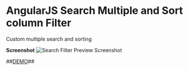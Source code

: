 # AngularJS Search Multiple and Sort column Filter
Custom multiple search and sorting

**Screenshot**
![Search Filter Preview Screenshot](https://raw.githubusercontent.com/chinmay235/AngularJS-SearchMultiple-Sort-column-Filter-Example/dc30e55204a94a854e85b3f31e8439d8f67a3747/screenshot.jpg "Optional Title")


##[DEMO](https://angularjscript.github.io/Search-Multiple-fields-and-Sorting-AngularJS/)##
